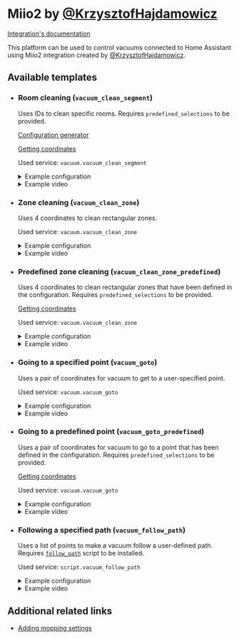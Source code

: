 # Miio2 by [@KrzysztofHajdamowicz](https://github.com/KrzysztofHajdamowicz)

[Integration's documentation](https://github.com/KrzysztofHajdamowicz/home-assistant-vacuum-styj02ym)

This platform can be used to control vacuums connected to Home Assistant using Miio2 integration created by [@KrzysztofHajdamowicz](https://github.com/KrzysztofHajdamowicz).

## Available templates

* ### Room cleaning (`vacuum_clean_segment`)

  Uses IDs to clean specific rooms. Requires `predefined_selections` to be provided.

  [Configuration generator](https://github.com/PiotrMachowski/lovelace-xiaomi-vacuum-map-card/discussions/317)

  [Getting coordinates](https://github.com/PiotrMachowski/lovelace-xiaomi-vacuum-map-card/discussions/318)

  Used service: `vacuum.vacuum_clean_segment`

  <details>
  <summary>Example configuration</summary>

  ```yaml
  map_modes:
    - template: vacuum_clean_segment
      predefined_selections:
        - id: 14
          outline: [[ 2.1458, 3.2131 ], [ 2.4235, 3.2152 ], [ 2.4194, 2.7409 ], [ 2.3181, 2.7409 ]]
          label:
            text: "Bedroom"
            x: 2.2932
            y: 3.0339
            offset_y: 35
          icon:
            name: "mdi:bed"
            x: 2.2932
            y: 3.0339
        - id: 19
          outline: [[ 2.1478, 2.7237 ], [ 2.3048, 2.7250 ], [ 2.3061, 2.5655 ], [ 2.1478, 2.5680 ]]
          label:
            text: "Bathroom"
            x: 2.2282
            y: 2.6496
            offset_y: 35
          icon:
            name: "mdi:shower"
            x: 2.2282
            y: 2.6496
  ```

  </details>
  <details>
  <summary>Example video</summary>

  https://user-images.githubusercontent.com/6118709/141666925-34b01cde-82ff-447b-aecc-e9ced402b1ed.mp4

  </details>

* ### Zone cleaning (`vacuum_clean_zone`)

  Uses 4 coordinates to clean rectangular zones.

  Used service: `vacuum.vacuum_clean_zone`

  <details>
  <summary>Example configuration</summary>

  ```yaml
  map_modes:
    - template: vacuum_clean_zone
  ```

  </details>
  <details>
  <summary>Example video</summary>

  https://user-images.githubusercontent.com/6118709/141666913-d95f082d-f5bf-4ab5-a478-ba44effe6f34.mp4

  </details>

* ### Predefined zone cleaning (`vacuum_clean_zone_predefined`)

  Uses 4 coordinates to clean rectangular zones that have been defined in the configuration. Requires `predefined_selections` to be provided.

  [Getting coordinates](https://github.com/PiotrMachowski/lovelace-xiaomi-vacuum-map-card/discussions/318)

  Used service: `vacuum.vacuum_clean_zone`

  <details>
  <summary>Example configuration</summary>

  ```yaml
  map_modes:
    - template: vacuum_clean_zone_predefined
      predefined_selections:
        - zones: [[ 2.1485, 2.8767, 2.4236, 3.2131 ], [ 2.3217, 2.7379, 2.4216, 2.8737 ]]
          label:
            text: "Bedroom"
            x: 2.2932
            y: 3.0339
            offset_y: 35
          icon:
            name: "mdi:bed"
            x: 2.2932
            y: 3.0339
        - zones: [[ 2.7782, 2.7563, 2.9678, 2.9369 ]]
          label:
            text: "Kitchen"
            x: 2.8760
            y: 2.8403
            offset_y: 35
          icon:
            name: "mdi:pot-mix"
            x: 2.8760
            y: 2.8403
  ```

  </details>
  <details>
  <summary>Example video</summary>

  https://user-images.githubusercontent.com/6118709/141666920-492a000c-9a78-4c20-b4f5-9343928140c7.mp4

  </details>

* ### Going to a specified point (`vacuum_goto`)

  Uses a pair of coordinates for vacuum to get to a user-specified point.

  Used service: `vacuum.vacuum_goto`

  <details>
  <summary>Example configuration</summary>

  ```yaml
  map_modes:
    - template: vacuum_goto
  ```

  </details>
  <details>
  <summary>Example video</summary>

  https://user-images.githubusercontent.com/6118709/141666921-2f3d66da-6ffc-492a-8439-625da97651bd.mp4

  </details>

* ### Going to a predefined point (`vacuum_goto_predefined`)

  Uses a pair of coordinates for vacuum to go to a point that has been defined in the configuration. Requires `predefined_selections` to be provided.

  [Getting coordinates](https://github.com/PiotrMachowski/lovelace-xiaomi-vacuum-map-card/discussions/318)

  Used service: `vacuum.vacuum_goto`

  <details>
  <summary>Example configuration</summary>

  ```yaml
  map_modes:
    - template: vacuum_goto_predefined
      predefined_selections:
        - position: [ 2.8006, 2.8036 ]
          label:
            text: "Emptying"
            x: 2.8006
            y: 2.8036
            offset_y: 35
          icon:
            name: "mdi:broom"
            x: 2.8006
            y: 2.8036
        - position: [ 3.2143, 2.6284 ]
          label:
            text: "Sofa"
            x: 3.2143
            y: 2.6284
            offset_y: 35
          icon:
            name: "mdi:sofa"
            x: 3.2143
            y: 2.6284
  ```

  </details>
  <details>
  <summary>Example video</summary>

  https://user-images.githubusercontent.com/6118709/141666923-965679e9-25fb-44cd-be08-fc63e5c85ce0.mp4

  </details>

* ### Following a specified path (`vacuum_follow_path`)

  Uses a list of points to make a vacuum follow a user-defined path. Requires [`follow_path`](/docs/follow_path.yaml) script to be installed.

  Used service: `script.vacuum_follow_path`

  <details>
  <summary>Example configuration</summary>

  ```yaml
  map_modes:
    - template: vacuum_follow_path
  ```

  </details>
  <details>
  <summary>Example video</summary>

  https://user-images.githubusercontent.com/6118709/141666931-48d1717f-96d0-461d-84f4-788c071f3a78.mp4

  </details>

## Additional related links

 * [Adding mopping settings](https://github.com/PiotrMachowski/lovelace-xiaomi-vacuum-map-card/discussions/341#discussioncomment-2078847)
